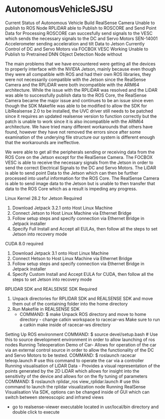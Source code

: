 # AutonomousVehicleSJSU
Current Status of Autonomous Vehicle Build
RealSense Camera Unable to publish to ROS Node
RPLiDAR able to Publish to ROSCORE and Send Point Data for Processing
ROSCORE can succesfully send signals to the VESC which sends the necessary signals to the DC and Servo Motors
SEN-14001 Accelerometer sending acceleration and tilt Data to Jetson
Currently Control of DC and Servo Motors via FOCBOX VESC Working
Unable to Publish to Pretrained DNN Object Detection Node without

The main problems that we have encountered were getting all the devices to properly interface with the NVIDIA Jetson, mainly because even though they were all compatible with ROS and had their own ROS libraries, 
they were not necessarily compatible with the Jetson since the RealSense Camera and the RPLiDAR were both incompatible with the ARM64 architecture. While the issue with the RPLiDAR was resolved and the LiDAR was 
able to successfully publish data to the ROS Core, the RealSense Camera became the major issue and continues to be an issue since even though the SDK Makefile was able to be modified to allow the SDK for 
LibRealsense 2.0 to be installed, the UVC driver still needs to be patched since it requires an updated realsense version to function correctly but the patch is unable to work since it is also incompatible with 
the ARM64 architecture. We have tried many different workarounds that others have found, however they have not removed the errors since after some examination of the underying file structure our system is different 
enough that the workarounds are ineffective.

We were able to get all the peripherals sending or receiving data from the ROS Core on the Jetson except for the RealSense Camera. The FOCBOX VESC is able to receive the necessary signals from the Jetson in order
to send the correct Electrical Signals to the DC and Servo Motors. The LiDAR is able to send point Data to the Jetson which can then be further processed into useful information for the ROS Core. The RealSense Camera
is able to send image data to the Jetson but is unable to then transfer that data to the ROS Core which as a result is impeding any progress.

Linux Kernel 28.2 for Jetson Required
1. Download Jetpack 3.2.1 onto Host Linux Machine
2. Connect Jetson to Host Linux Machine via Ethernet Bridge
3. Follow setup steps and specify connection via Ethernet Bridge in Jetpack installer
4. Specify Full Install and Accept all EULAs, then follow all the steps to set Jetson into recovery mode

CUDA 8.0 required
1. Download Jetpack 3.1 onto Host Linux Machine
2. Connect Hetson to Host Linux Machine via Ethernet Bridge
3. Follow setup steps and specify connection via Ethernet Bridge in Jetpack installer
4. Specify Custom Install and Accept EULA for CUDA, then follow all the steps to set Jetson into recovery mode

RPLIDAR SDK and REALSENSE SDK Required
1. Unpack directories for RPLIDAR SDK and REALSENSE SDK and move them out of the containing folder into the home directory
2. Run Makefile in REALSENSE SDK
   - COMMAND: $ make
Unpack ROS directory and move to home directory - change catkin workspace to racecar-ws
Make sure to run a catkin make inside of racecar-ws directory

Setting Up ROS environment
COMMAND: $ source devel/setup.bash # Use this to source development environment in order to allow launching of ros nodes
Running Teleoperation Demo of Car- Allows for operation of the car via an external control source in order to allow the
functionality of the DC and Servo Motors to be tested.
COMMAND: $ roslaunch racecar teleop.launch # use this command to operate the car via a controller
Running visualisation of LiDAR Data - Provides a visual representation of the points generated by the 2D LiDAR which allows
for insight into the sensitivity of the device and allows for on the fly tuning of parameters
COMMAND: $ roslaunch rplidar_ros view_rplidar.launch # use this command to launch the rplidar visualization node
Running RealSense Visualisation Via SDK, options can be changed inside of GUI which can switch between stereoscopic and 
infrared views
- go to realsense-viewer executable located in usr/local/bin directory and double click to execute
